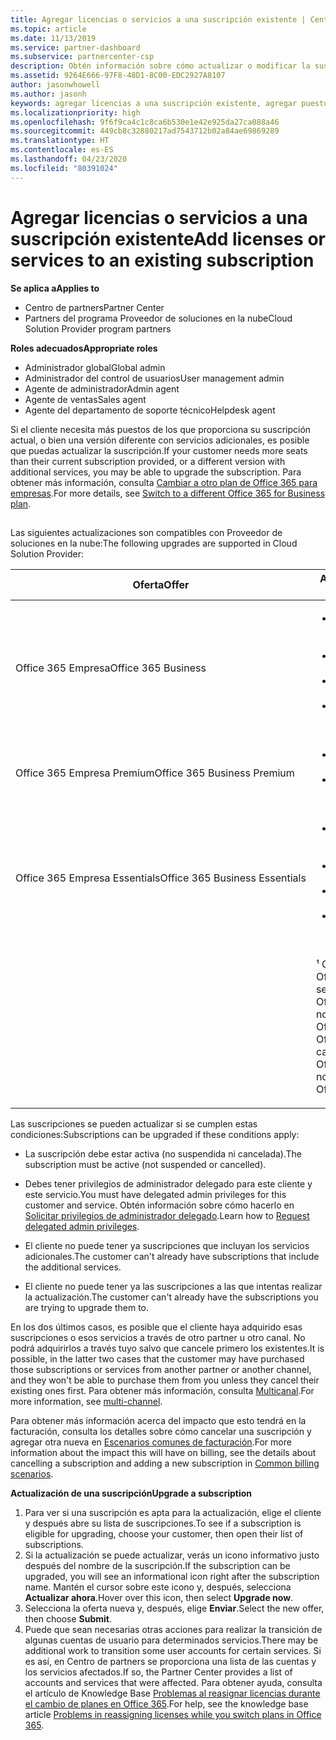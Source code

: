 ```yaml
---
title: Agregar licencias o servicios a una suscripción existente | Centro de partners
ms.topic: article
ms.date: 11/13/2019
ms.service: partner-dashboard
ms.subservice: partnercenter-csp
description: Obtén información sobre cómo actualizar o modificar la suscripción de un cliente, como agregar más licencias o puestos, o mover a otra versión con otros servicios.
ms.assetid: 9264E666-97F8-48D1-8C00-EDC2927A8107
author: jasonwhowell
ms.author: jasonh
keywords: agregar licencias a una suscripción existente, agregar puestos a una suscripción existente, modificar una suscripción, cambiar una suscripción, adquirir más licencias para un cliente
ms.localizationpriority: high
ms.openlocfilehash: 9f6f9ca4c1c8ca6b530e1e42e925da27ca088a46
ms.sourcegitcommit: 449cb8c32880217ad7543712b02a84ae69869289
ms.translationtype: HT
ms.contentlocale: es-ES
ms.lasthandoff: 04/23/2020
ms.locfileid: "80391024"
---
```

# <a name="add-licenses-or-services-to-an-existing-subscription"></a><span data-ttu-id="7c5c1-104">Agregar licencias o servicios a una suscripción existente</span><span class="sxs-lookup"><span data-stu-id="7c5c1-104">Add licenses or services to an existing subscription</span></span>

<span data-ttu-id="7c5c1-105">**Se aplica a**</span><span class="sxs-lookup"><span data-stu-id="7c5c1-105">**Applies to**</span></span>

- <span data-ttu-id="7c5c1-106">Centro de partners</span><span class="sxs-lookup"><span data-stu-id="7c5c1-106">Partner Center</span></span>
- <span data-ttu-id="7c5c1-107">Partners del programa Proveedor de soluciones en la nube</span><span class="sxs-lookup"><span data-stu-id="7c5c1-107">Cloud Solution Provider program partners</span></span>

<span data-ttu-id="7c5c1-108">**Roles adecuados**</span><span class="sxs-lookup"><span data-stu-id="7c5c1-108">**Appropriate roles**</span></span>

- <span data-ttu-id="7c5c1-109">Administrador global</span><span class="sxs-lookup"><span data-stu-id="7c5c1-109">Global admin</span></span>
- <span data-ttu-id="7c5c1-110">Administrador del control de usuarios</span><span class="sxs-lookup"><span data-stu-id="7c5c1-110">User management admin</span></span>
- <span data-ttu-id="7c5c1-111">Agente de administrador</span><span class="sxs-lookup"><span data-stu-id="7c5c1-111">Admin agent</span></span>
- <span data-ttu-id="7c5c1-112">Agente de ventas</span><span class="sxs-lookup"><span data-stu-id="7c5c1-112">Sales agent</span></span>
- <span data-ttu-id="7c5c1-113">Agente del departamento de soporte técnico</span><span class="sxs-lookup"><span data-stu-id="7c5c1-113">Helpdesk agent</span></span>

<span data-ttu-id="7c5c1-114">Si el cliente necesita más puestos de los que proporciona su suscripción actual, o bien una versión diferente con servicios adicionales, es posible que puedas actualizar la suscripción.</span><span class="sxs-lookup"><span data-stu-id="7c5c1-114">If your customer needs more seats than their current subscription provided, or a different version with additional services, you may be able to upgrade the subscription.</span></span> <span data-ttu-id="7c5c1-115">Para obtener más información, consulta [Cambiar a otro plan de Office 365 para empresas](https://go.microsoft.com/fwlink/p/?LinkId=723577).</span><span class="sxs-lookup"><span data-stu-id="7c5c1-115">For more details, see [Switch to a different Office 365 for Business plan](https://go.microsoft.com/fwlink/p/?LinkId=723577).</span></span>

## <a href="" id="upgradesubscription"></a>


<span data-ttu-id="7c5c1-116">Las siguientes actualizaciones son compatibles con Proveedor de soluciones en la nube:</span><span class="sxs-lookup"><span data-stu-id="7c5c1-116">The following upgrades are supported in Cloud Solution Provider:</span></span>

<table>
<colgroup>
<col width="50%" />
<col width="50%" />
</colgroup>
<thead>
<tr class="header">
<th><span data-ttu-id="7c5c1-117">Oferta</span><span class="sxs-lookup"><span data-stu-id="7c5c1-117">Offer</span></span></th>
<th><span data-ttu-id="7c5c1-118">Actualizaciones posibles</span><span class="sxs-lookup"><span data-stu-id="7c5c1-118">Possible upgrades</span></span></th>
</tr>
</thead>
<tbody>
<tr class="odd">
<td><span data-ttu-id="7c5c1-119">Office 365 Empresa</span><span class="sxs-lookup"><span data-stu-id="7c5c1-119">Office 365 Business</span></span></td>
<td><ul>
<li><span data-ttu-id="7c5c1-120">Office 365 Empresa Premium¹</span><span class="sxs-lookup"><span data-stu-id="7c5c1-120">Office 365 Business Premium¹</span></span></li>
<li><span data-ttu-id="7c5c1-121">Office 365 ProPlus</span><span class="sxs-lookup"><span data-stu-id="7c5c1-121">Office 365 ProPlus</span></span></li>
<li><span data-ttu-id="7c5c1-122">Office 365 Enterprise E3</span><span class="sxs-lookup"><span data-stu-id="7c5c1-122">Office 365 Enterprise E3</span></span></li>
<li><span data-ttu-id="7c5c1-123">Office 365 Enterprise E5</span><span class="sxs-lookup"><span data-stu-id="7c5c1-123">Office 365 Enterprise E5</span></span></li>
</ul></td>
</tr>
<tr class="even">
<td><span data-ttu-id="7c5c1-124">Office 365 Empresa Premium</span><span class="sxs-lookup"><span data-stu-id="7c5c1-124">Office 365 Business Premium</span></span></td>
<td><ul>
<li><span data-ttu-id="7c5c1-125">Office 365 Enterprise E3</span><span class="sxs-lookup"><span data-stu-id="7c5c1-125">Office 365 Enterprise E3</span></span></li>
<li><span data-ttu-id="7c5c1-126">Office 365 Enterprise E5</span><span class="sxs-lookup"><span data-stu-id="7c5c1-126">Office 365 Enterprise E5</span></span></li>
</ul></td>
</tr>
<tr class="odd">
<td><span data-ttu-id="7c5c1-127">Office 365 Empresa Essentials</span><span class="sxs-lookup"><span data-stu-id="7c5c1-127">Office 365 Business Essentials</span></span></td>
<td><ul>
<li><span data-ttu-id="7c5c1-128">Office 365 Empresa Premium¹</span><span class="sxs-lookup"><span data-stu-id="7c5c1-128">Office 365 Business Premium¹</span></span></li>
<li><span data-ttu-id="7c5c1-129">Office 365 Enterprise E1</span><span class="sxs-lookup"><span data-stu-id="7c5c1-129">Office 365 Enterprise E1</span></span></li>
<li><span data-ttu-id="7c5c1-130">Office 365 Enterprise E3</span><span class="sxs-lookup"><span data-stu-id="7c5c1-130">Office 365 Enterprise E3</span></span></li>
<li><span data-ttu-id="7c5c1-131">Office 365 Enterprise E5</span><span class="sxs-lookup"><span data-stu-id="7c5c1-131">Office 365 Enterprise E5</span></span></li>
</ul></td>
</tr>
<tr class="even">
<td></td>
<td><p><span data-ttu-id="7c5c1-132">¹ Office 365 Empresa India y Office 365 Empresa Essentials India se pueden actualizar a Office 365 Empresa Premium India, no a Office 365 Empresa Premium.</span><span class="sxs-lookup"><span data-stu-id="7c5c1-132">¹ Office 365 Business India and Office 365 Business Essentials India can be upgraded to Office 365 Business Premium India, not to Office 365 Business Premium.</span></span></p></td>
</tr>
</tbody>
</table>

<span data-ttu-id="7c5c1-133">Las suscripciones se pueden actualizar si se cumplen estas condiciones:</span><span class="sxs-lookup"><span data-stu-id="7c5c1-133">Subscriptions can be upgraded if these conditions apply:</span></span>

-   <span data-ttu-id="7c5c1-134">La suscripción debe estar activa (no suspendida ni cancelada).</span><span class="sxs-lookup"><span data-stu-id="7c5c1-134">The subscription must be active (not suspended or cancelled).</span></span>

-   <span data-ttu-id="7c5c1-135">Debes tener privilegios de administrador delegado para este cliente y este servicio.</span><span class="sxs-lookup"><span data-stu-id="7c5c1-135">You must have delegated admin privileges for this customer and service.</span></span> <span data-ttu-id="7c5c1-136">Obtén información sobre cómo hacerlo en [Solicitar privilegios de administrador delegado](request-a-relationship-with-a-customer.md).</span><span class="sxs-lookup"><span data-stu-id="7c5c1-136">Learn how to [Request delegated admin privileges](request-a-relationship-with-a-customer.md).</span></span>

-   <span data-ttu-id="7c5c1-137">El cliente no puede tener ya suscripciones que incluyan los servicios adicionales.</span><span class="sxs-lookup"><span data-stu-id="7c5c1-137">The customer can't already have subscriptions that include the additional services.</span></span>

-   <span data-ttu-id="7c5c1-138">El cliente no puede tener ya las suscripciones a las que intentas realizar la actualización.</span><span class="sxs-lookup"><span data-stu-id="7c5c1-138">The customer can't already have the subscriptions you are trying to upgrade them to.</span></span>

<span data-ttu-id="7c5c1-139">En los dos últimos casos, es posible que el cliente haya adquirido esas suscripciones o esos servicios a través de otro partner u otro canal. No podrá adquirirlos a través tuyo salvo que cancele primero los existentes.</span><span class="sxs-lookup"><span data-stu-id="7c5c1-139">It is possible, in the latter two cases that the customer may have purchased those subscriptions or services from another partner or another channel, and they won't be able to purchase them from you unless they cancel their existing ones first.</span></span> <span data-ttu-id="7c5c1-140">Para obtener más información, consulta [Multicanal](multichannel.md).</span><span class="sxs-lookup"><span data-stu-id="7c5c1-140">For more information, see [multi-channel](multichannel.md).</span></span>

<span data-ttu-id="7c5c1-141">Para obtener más información acerca del impacto que esto tendrá en la facturación, consulta los detalles sobre cómo cancelar una suscripción y agregar otra nueva en [Escenarios comunes de facturación](common-billing-scenarios.md).</span><span class="sxs-lookup"><span data-stu-id="7c5c1-141">For more information about the impact this will have on billing, see the details about cancelling a subscription and adding a new subscription in [Common billing scenarios](common-billing-scenarios.md).</span></span>

<span data-ttu-id="7c5c1-142">**Actualización de una suscripción**</span><span class="sxs-lookup"><span data-stu-id="7c5c1-142">**Upgrade a subscription**</span></span>

1.  <span data-ttu-id="7c5c1-143">Para ver si una suscripción es apta para la actualización, elige el cliente y después abre su lista de suscripciones.</span><span class="sxs-lookup"><span data-stu-id="7c5c1-143">To see if a subscription is eligible for upgrading, choose your customer, then open their list of subscriptions.</span></span>
2.  <span data-ttu-id="7c5c1-144">Si la actualización se puede actualizar, verás un icono informativo justo después del nombre de la suscripción.</span><span class="sxs-lookup"><span data-stu-id="7c5c1-144">If the subscription can be upgraded, you will see an informational icon right after the subscription name.</span></span> <span data-ttu-id="7c5c1-145">Mantén el cursor sobre este icono y, después, selecciona **Actualizar ahora**.</span><span class="sxs-lookup"><span data-stu-id="7c5c1-145">Hover over this icon, then select **Upgrade now**.</span></span>
3.  <span data-ttu-id="7c5c1-146">Selecciona la oferta nueva y, después, elige **Enviar**.</span><span class="sxs-lookup"><span data-stu-id="7c5c1-146">Select the new offer, then choose **Submit**.</span></span>
4.  <span data-ttu-id="7c5c1-147">Puede que sean necesarias otras acciones para realizar la transición de algunas cuentas de usuario para determinados servicios.</span><span class="sxs-lookup"><span data-stu-id="7c5c1-147">There may be additional work to transition some user accounts for certain services.</span></span> <span data-ttu-id="7c5c1-148">Si es así, en Centro de partners se proporciona una lista de las cuentas y los servicios afectados.</span><span class="sxs-lookup"><span data-stu-id="7c5c1-148">If so, the Partner Center provides a list of accounts and services that were affected.</span></span> <span data-ttu-id="7c5c1-149">Para obtener ayuda, consulta el artículo de Knowledge Base [Problemas al reasignar licencias durante el cambio de planes en Office 365](https://go.microsoft.com/fwlink/p/?LinkId=723576).</span><span class="sxs-lookup"><span data-stu-id="7c5c1-149">For help, see the knowledge base article [Problems in reassigning licenses while you switch plans in Office 365](https://go.microsoft.com/fwlink/p/?LinkId=723576).</span></span>

 

 



